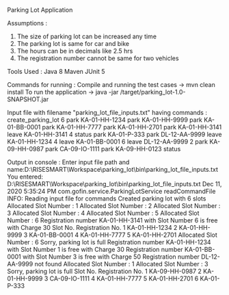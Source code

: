 Parking Lot Application

Assumptions :
1. The size of parking lot can be increased any time
2. The parking lot is same for car and bike
3. The hours can be in decimals like 2.5 hrs
4. The registration number cannot be same for two vehicles

Tools Used :
Java 8
Maven
JUnit 5

Commands for running :
Compile and running the test cases -> mvn clean install
To run the application -> java -jar /target/parking_lot-1.0-SNAPSHOT.jar
 
 
Input file with filename "parking_lot_file_inputs.txt" having commands :
create_parking_lot 6
park KA-01-HH-1234
park KA-01-HH-9999
park KA-01-BB-0001
park KA-01-HH-7777
park KA-01-HH-2701
park KA-01-HH-3141
leave KA-01-HH-3141 4
status
park KA-01-P-333
park DL-12-AA-9999
leave KA-01-HH-1234 4
leave KA-01-BB-0001 6
leave DL-12-AA-9999 2
park KA-09-HH-0987
park CA-09-IO-1111
park KA-09-HH-0123
status

Output in console :
Enter input file path and name:D:\RISESMART\Workspace\parking_lot\bin\parking_lot_file_inputs.txt
You entered: D:\RISESMART\Workspace\parking_lot\bin\parking_lot_file_inputs.txt
Dec 11, 2020 5:35:24 PM com.gofin.service.ParkingLotService readCommandFile
INFO: Reading input file for commands
Created parking lot with 6 slots
Allocated Slot Number : 1
Allocated Slot Number : 2
Allocated Slot Number : 3
Allocated Slot Number : 4
Allocated Slot Number : 5
Allocated Slot Number : 6
Registration number KA-01-HH-3141 with Slot Number 6 is free with Charge 30
Slot No. 	 Registration No.
1 	 KA-01-HH-1234
2 	 KA-01-HH-9999
3 	 KA-01-BB-0001
4 	 KA-01-HH-7777
5 	 KA-01-HH-2701
Allocated Slot Number : 6
Sorry, parking lot is full
Registration number KA-01-HH-1234 with Slot Number 1 is free with Charge 30
Registration number KA-01-BB-0001 with Slot Number 3 is free with Charge 50
Registration number DL-12-AA-9999 not found
Allocated Slot Number : 1
Allocated Slot Number : 3
Sorry, parking lot is full
Slot No. 	 Registration No.
1 	 KA-09-HH-0987
2 	 KA-01-HH-9999
3 	 CA-09-IO-1111
4 	 KA-01-HH-7777
5 	 KA-01-HH-2701
6 	 KA-01-P-333

